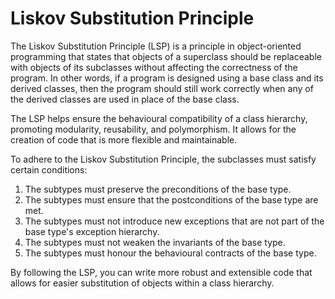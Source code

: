 # Liskov Substitution Principle
The Liskov Substitution Principle (LSP) is a principle in object-oriented programming that states that objects of a superclass should be replaceable with objects of its subclasses without affecting the correctness of the program. In other words, if a program is designed using a base class and its derived classes, then the program should still work correctly when any of the derived classes are used in place of the base class.

The LSP helps ensure the behavioural compatibility of a class hierarchy, promoting modularity, reusability, and polymorphism. It allows for the creation of code that is more flexible and maintainable.

To adhere to the Liskov Substitution Principle, the subclasses must satisfy certain conditions:

1. The subtypes must preserve the preconditions of the base type.
2. The subtypes must ensure that the postconditions of the base type are met.
3. The subtypes must not introduce new exceptions that are not part of the base type's exception hierarchy.
4. The subtypes must not weaken the invariants of the base type.
5. The subtypes must honour the behavioural contracts of the base type.

By following the LSP, you can write more robust and extensible code that allows for easier substitution of objects within a class hierarchy.